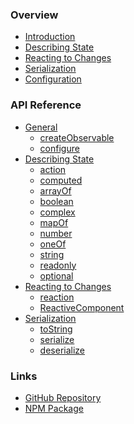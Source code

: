 ### Overview

* [Introduction](/README.md)
* [Describing State]()
* [Reacting to Changes]()
* [Serialization]()
* [Configuration]()

### API Reference

* [General]()
  * [createObservable](/docs/describing-state/createObservable.md)
  * [configure](/docs/configuration/configure.md)
* [Describing State]()
  * [action](/docs/describing-state/action.md)
  * [computed](/docs/describing-state/computed.md)
  * [arrayOf](/docs/describing-state/types/arrayOf.md)
  * [boolean](/docs/describing-state/types/boolean.md)
  * [complex](/docs/describing-state/types/complex.md)
  * [mapOf](/docs/describing-state/types/mapOf.md)
  * [number](/docs/describing-state/types/number.md)
  * [oneOf](/docs/describing-state/types/oneOf.md)
  * [string](/docs/describing-state/types/string.md)
  * [readonly](/docs/describing-state/modifiers/readonly.md)
  * [optional](/docs/describing-state/modifiers/optional.md)
* [Reacting to Changes]()
  * [reaction](/docs/reacting/reaction.md)
  * [ReactiveComponent](/docs/reacting/ReactiveComponent.md)
* [Serialization]()
  * [toString](/docs/serialization/toString.md)
  * [serialize](/docs/serialization/serialize.md)
  * [deserialize](/docs/serialization/deserialize.md)

### Links

* [GitHub Repository](https://github.com/fnxjs/fnx)
* [NPM Package](https://www.npmjs.com/package/fnx)
